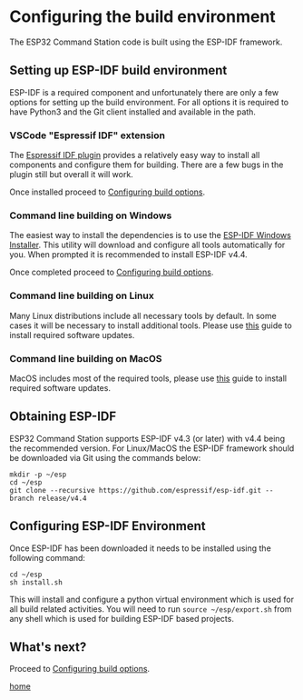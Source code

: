 # Configuring the build environment

The ESP32 Command Station code is built using the ESP-IDF framework.

## Setting up ESP-IDF build environment

ESP-IDF is a required component and unfortunately there are only a few options
for setting up the build environment. For all options it is required to have
Python3 and the Git client installed and available in the path.

### VSCode "Espressif IDF" extension

The [Espressif IDF plugin](https://marketplace.visualstudio.com/items?itemName=espressif.esp-idf-extension)
provides a relatively easy way to install all components and configure them for
building. There are a few bugs in the plugin still but overall it will work.

Once installed proceed to [Configuring build options](configuring.md).

### Command line building on Windows

The easiest way to install the dependencies is to use the
[ESP-IDF Windows Installer](https://dl.espressif.com/dl/esp-idf/?idf=4.4).
This utility will download and configure all tools automatically for you. When
prompted it is recommended to install ESP-IDF v4.4.

Once completed proceed to [Configuring build options](configuring.md).

### Command line building on Linux

Many Linux distributions include all necessary tools by default. In some cases
it will be necessary to install additional tools. Please use
[this](https://docs.espressif.com/projects/esp-idf/en/latest/esp32/get-started/linux-setup.html)
guide to install required software updates.

### Command line building on MacOS

MacOS includes most of the required tools, please use
[this](https://docs.espressif.com/projects/esp-idf/en/latest/esp32/get-started/macos-setup.html)
guide to install required software updates.

## Obtaining ESP-IDF

ESP32 Command Station supports ESP-IDF v4.3 (or later) with v4.4 being the
recommended version. For Linux/MacOS the ESP-IDF framework should be downloaded
via Git using the commands below:

```
mkdir -p ~/esp
cd ~/esp
git clone --recursive https://github.com/espressif/esp-idf.git --branch release/v4.4
```

## Configuring ESP-IDF Environment

Once ESP-IDF has been downloaded it needs to be installed using the following
command:

```
cd ~/esp
sh install.sh
```

This will install and configure a python virtual environment which is used for
all build related activities. You will need to run `source ~/esp/export.sh`
from any shell which is used for building ESP-IDF based projects.

## What's next?

Proceed to [Configuring build options](configuring.md).

[home](README.md)
